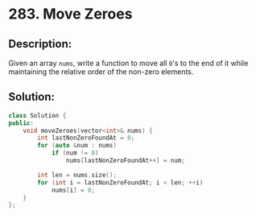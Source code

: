 # 283. Move Zeroes

## Description:

Given an array `nums`, write a function to move all `0`'s to the end of it while maintaining the relative order of the non-zero elements.

## Solution:

```c++
class Solution {
public:
    void moveZeroes(vector<int>& nums) {
        int lastNonZeroFoundAt = 0;
        for (auto &num : nums)
            if (num != 0)
                nums[lastNonZeroFoundAt++] = num;

        int len = nums.size();
        for (int i = lastNonZeroFoundAt; i < len; ++i)
            nums[i] = 0;
    }
};
```

<!-- remark：

-  -->

